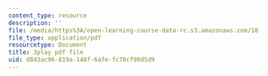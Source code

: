 ```yaml
---
content_type: resource
description: ''
file: /media/https%3A/open-learning-course-data-rc.s3.amazonaws.com/18-065-matrix-methods-in-data-analysis-signal-processing-and-machine-learning-spring-2018/d843ac96819a148f6afefc70cf98d5d9_Xa2jPbURTjQ.pdf
file_type: application/pdf
resourcetype: Document
title: 3play pdf file
uid: d843ac96-819a-148f-6afe-fc70cf98d5d9
---
```

